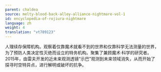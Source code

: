 ```yaml
---
parent: chaldea
source: melty-blood-back-alley-alliance-nightmare-vol-1
id: encyclopedia-of-rojiura-nightmare
language: zh
weight: 4
translation: "vt789123"
---
```


人理续存保障机构。观察着仅靠魔术就看不到的世界和仅靠科学无法测量的世界，为了预防人类决定性灭绝而设立的特务机构。聚集了兼顾魔术·科学的研究者。2015年，由雷夫开发的近未来观测透镜“示巴”观测到未来领域消失，从而开始了探寻时空特异点，进行解明或破坏的抗争。
